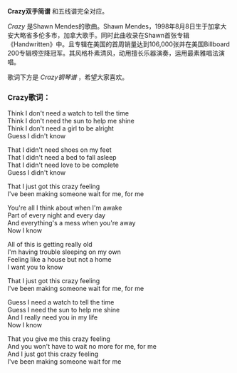

**Crazy双手简谱** 和五线谱完全对应。

_Crazy_ 是Shawn Mendes的歌曲。Shawn
Mendes，1998年8月8日生于加拿大安大略省多伦多市，加拿大歌手。同时此曲收录在Shawn首张专辑《Handwritten》中。且专辑在美国的首周销量达到106,000张并在美国Billboard
200专辑榜空降冠军。其风格朴素清风，动用擅长乐器演奏，运用最素雅唱法演唱。

歌词下方是 _Crazy钢琴谱_ ，希望大家喜欢。

### Crazy歌词：

Think I don't need a watch to tell the time  
Think I don't need the sun to help me shine  
Think I don't need a girl to be alright  
Guess I didn't know

That I didn't need shoes on my feet  
That I didn't need a bed to fall asleep  
That I didn't need love to be complete  
Guess I didn't know

That I just got this crazy feeling  
I've been making someone wait for me, for me

You're all I think about when I'm awake  
Part of every night and every day  
And everything's a mess when you're away  
Now I know

All of this is getting really old  
I'm having trouble sleeping on my own  
Feeling like a house but not a home  
I want you to know

That I just got this crazy feeling  
I've been making someone wait for me, for me

Guess I need a watch to tell the time  
Guess I need the sun to help me shine  
And I really need you in my life  
Now I know

That you give me this crazy feeling  
And you won't have to wait no more for me, for me  
And I just got this crazy feeling  
I've been making someone wait for me

